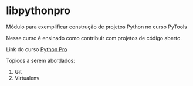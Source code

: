 # libpythonpro
Módulo para exemplificar construção de projetos Python no curso PyTools

Nesse curso é ensinado como contribuir com projetos de código aberto.


Link do curso [Python Pro](https://pythonpro.com.br/)

Tópicos a serem abordados:
 1. Git
 2. Virtualenv